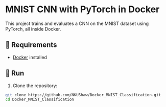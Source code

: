 # MNIST CNN with PyTorch in Docker

This project trains and evaluates a CNN on the MNIST dataset using PyTorch, all inside Docker.

## 🔧 Requirements

- [Docker](https://www.docker.com/products/docker-desktop) installed

## 🚀 Run

1. Clone the repository:

```bash
git clone https://github.com/NKUShaw/Docker_MNIST_Classification.git
cd Docker_MNIST_Classification
